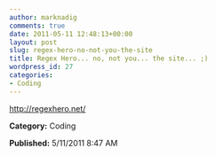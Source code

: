 ```yaml
---
author: marknadig
comments: true
date: 2011-05-11 12:48:13+00:00
layout: post
slug: regex-hero-no-not-you-the-site
title: Regex Hero... no, not you... the site... ;)
wordpress_id: 27
categories:
- Coding
---
```


http://regexhero.net/


**Category:** Coding

**Published:** 5/11/2011 8:47 AM


